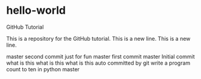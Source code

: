 # hello-world
GitHub Tutorial

This is a repository for the GitHub tutorial.
This is a new line.
This is a new line.

master      second commit just for fun
master      first commit
master      Initial commit
what is this
what is this
what is this
auto committed by git
write a program count to ten in python
master
